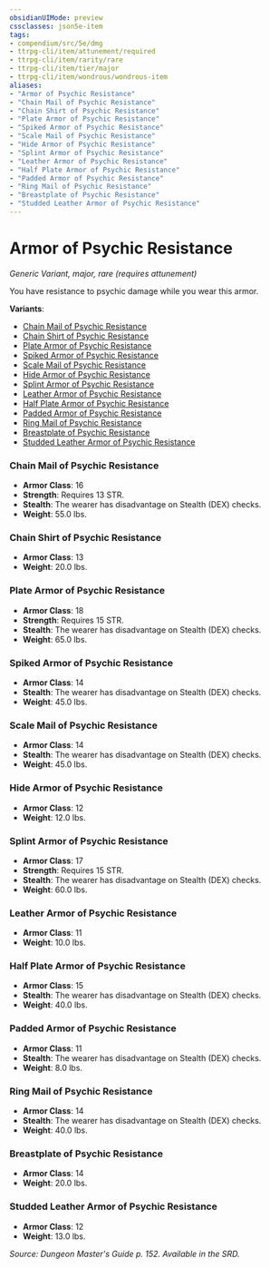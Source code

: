 ```yaml
---
obsidianUIMode: preview
cssclasses: json5e-item
tags:
- compendium/src/5e/dmg
- ttrpg-cli/item/attunement/required
- ttrpg-cli/item/rarity/rare
- ttrpg-cli/item/tier/major
- ttrpg-cli/item/wondrous/wondrous-item
aliases: 
- "Armor of Psychic Resistance"
- "Chain Mail of Psychic Resistance"
- "Chain Shirt of Psychic Resistance"
- "Plate Armor of Psychic Resistance"
- "Spiked Armor of Psychic Resistance"
- "Scale Mail of Psychic Resistance"
- "Hide Armor of Psychic Resistance"
- "Splint Armor of Psychic Resistance"
- "Leather Armor of Psychic Resistance"
- "Half Plate Armor of Psychic Resistance"
- "Padded Armor of Psychic Resistance"
- "Ring Mail of Psychic Resistance"
- "Breastplate of Psychic Resistance"
- "Studded Leather Armor of Psychic Resistance"
---
```

# Armor of Psychic Resistance
*Generic Variant, major, rare (requires attunement)*  


You have resistance to psychic damage while you wear this armor.

**Variants**:
- [Chain Mail of Psychic Resistance](#Chain%20Mail%20of%20Psychic%20Resistance)
- [Chain Shirt of Psychic Resistance](#Chain%20Shirt%20of%20Psychic%20Resistance)
- [Plate Armor of Psychic Resistance](#Plate%20Armor%20of%20Psychic%20Resistance)
- [Spiked Armor of Psychic Resistance](#Spiked%20Armor%20of%20Psychic%20Resistance)
- [Scale Mail of Psychic Resistance](#Scale%20Mail%20of%20Psychic%20Resistance)
- [Hide Armor of Psychic Resistance](#Hide%20Armor%20of%20Psychic%20Resistance)
- [Splint Armor of Psychic Resistance](#Splint%20Armor%20of%20Psychic%20Resistance)
- [Leather Armor of Psychic Resistance](#Leather%20Armor%20of%20Psychic%20Resistance)
- [Half Plate Armor of Psychic Resistance](#Half%20Plate%20Armor%20of%20Psychic%20Resistance)
- [Padded Armor of Psychic Resistance](#Padded%20Armor%20of%20Psychic%20Resistance)
- [Ring Mail of Psychic Resistance](#Ring%20Mail%20of%20Psychic%20Resistance)
- [Breastplate of Psychic Resistance](#Breastplate%20of%20Psychic%20Resistance)
- [Studded Leather Armor of Psychic Resistance](#Studded%20Leather%20Armor%20of%20Psychic%20Resistance)

### Chain Mail of Psychic Resistance

- **Armor Class**: 16
- **Strength**: Requires 13 STR.
- **Stealth**: The wearer has disadvantage on Stealth (DEX) checks.
- **Weight**: 55.0 lbs.

### Chain Shirt of Psychic Resistance

- **Armor Class**: 13
- **Weight**: 20.0 lbs.

### Plate Armor of Psychic Resistance

- **Armor Class**: 18
- **Strength**: Requires 15 STR.
- **Stealth**: The wearer has disadvantage on Stealth (DEX) checks.
- **Weight**: 65.0 lbs.

### Spiked Armor of Psychic Resistance

- **Armor Class**: 14
- **Stealth**: The wearer has disadvantage on Stealth (DEX) checks.
- **Weight**: 45.0 lbs.

### Scale Mail of Psychic Resistance

- **Armor Class**: 14
- **Stealth**: The wearer has disadvantage on Stealth (DEX) checks.
- **Weight**: 45.0 lbs.

### Hide Armor of Psychic Resistance

- **Armor Class**: 12
- **Weight**: 12.0 lbs.

### Splint Armor of Psychic Resistance

- **Armor Class**: 17
- **Strength**: Requires 15 STR.
- **Stealth**: The wearer has disadvantage on Stealth (DEX) checks.
- **Weight**: 60.0 lbs.

### Leather Armor of Psychic Resistance

- **Armor Class**: 11
- **Weight**: 10.0 lbs.

### Half Plate Armor of Psychic Resistance

- **Armor Class**: 15
- **Stealth**: The wearer has disadvantage on Stealth (DEX) checks.
- **Weight**: 40.0 lbs.

### Padded Armor of Psychic Resistance

- **Armor Class**: 11
- **Stealth**: The wearer has disadvantage on Stealth (DEX) checks.
- **Weight**: 8.0 lbs.

### Ring Mail of Psychic Resistance

- **Armor Class**: 14
- **Stealth**: The wearer has disadvantage on Stealth (DEX) checks.
- **Weight**: 40.0 lbs.

### Breastplate of Psychic Resistance

- **Armor Class**: 14
- **Weight**: 20.0 lbs.

### Studded Leather Armor of Psychic Resistance

- **Armor Class**: 12
- **Weight**: 13.0 lbs.


*Source: Dungeon Master's Guide p. 152. Available in the SRD.*